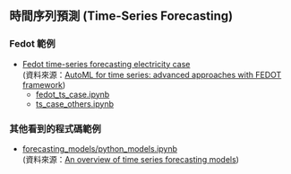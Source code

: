 ## 時間序列預測 (Time-Series Forecasting)

### Fedot 範例
- [Fedot time-series forecasting electricity case](https://github.com/ITMO-NSS-team/fedot_electro_ts_case)
  <br>(資料來源：[AutoML for time series: advanced approaches with FEDOT framework](https://towardsdatascience.com/automl-for-time-series-advanced-approaches-with-fedot-framework-4f9d8ea3382c))
  - [fedot_ts_case.ipynb](https://github.com/ITMO-NSS-team/fedot_electro_ts_case/blob/main/case/fedot_ts_case.ipynb)
  - [ts_case_others.ipynb](https://github.com/ITMO-NSS-team/fedot_electro_ts_case/blob/main/case/ts_case_others.ipynb)

### 其他看到的程式碼範例
- [forecasting_models/python_models.ipynb](https://github.com/davide-burba/forecasting_models/blob/master/python_models.ipynb)
  <br>(資料來源：[An overview of time series forecasting models](https://towardsdatascience.com/an-overview-of-time-series-forecasting-models-a2fa7a358fcb))
